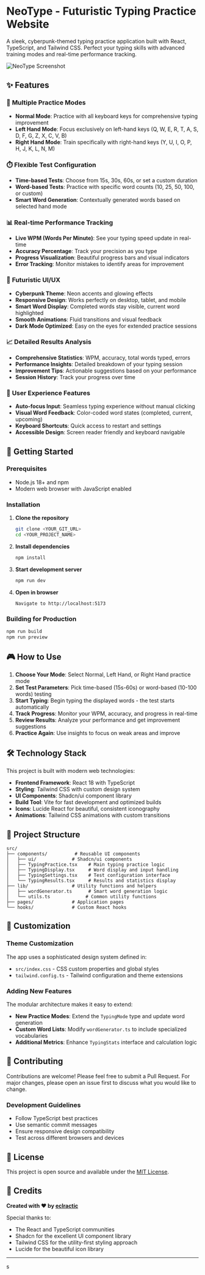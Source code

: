 # NeoType - Futuristic Typing Practice Website

A sleek, cyberpunk-themed typing practice application built with React, TypeScript, and Tailwind CSS. Perfect your typing skills with advanced training modes and real-time performance tracking.

![NeoType Screenshot](https://i.ibb.co/KcGFz4Jj/Screenshot-2025-09-22-235752.png](https://i.ibb.co/KcGFz4Jj/Screenshot-2025-09-22-235752.png)) 

## ✨ Features

### 🎯 **Multiple Practice Modes**
- **Normal Mode**: Practice with all keyboard keys for comprehensive typing improvement
- **Left Hand Mode**: Focus exclusively on left-hand keys (Q, W, E, R, T, A, S, D, F, G, Z, X, C, V, B)
- **Right Hand Mode**: Train specifically with right-hand keys (Y, U, I, O, P, H, J, K, L, N, M)

### ⏱️ **Flexible Test Configuration**
- **Time-based Tests**: Choose from 15s, 30s, 60s, or set a custom duration
- **Word-based Tests**: Practice with specific word counts (10, 25, 50, 100, or custom)
- **Smart Word Generation**: Contextually generated words based on selected hand mode

### 📊 **Real-time Performance Tracking**
- **Live WPM (Words Per Minute)**: See your typing speed update in real-time
- **Accuracy Percentage**: Track your precision as you type
- **Progress Visualization**: Beautiful progress bars and visual indicators
- **Error Tracking**: Monitor mistakes to identify areas for improvement

### 🎨 **Futuristic UI/UX**
- **Cyberpunk Theme**: Neon accents and glowing effects
- **Responsive Design**: Works perfectly on desktop, tablet, and mobile
- **Smart Word Display**: Completed words stay visible, current word highlighted
- **Smooth Animations**: Fluid transitions and visual feedback
- **Dark Mode Optimized**: Easy on the eyes for extended practice sessions

### 📈 **Detailed Results Analysis**
- **Comprehensive Statistics**: WPM, accuracy, total words typed, errors
- **Performance Insights**: Detailed breakdown of your typing session
- **Improvement Tips**: Actionable suggestions based on your performance
- **Session History**: Track your progress over time

### 🎯 **User Experience Features**
- **Auto-focus Input**: Seamless typing experience without manual clicking
- **Visual Word Feedback**: Color-coded word states (completed, current, upcoming)
- **Keyboard Shortcuts**: Quick access to restart and settings
- **Accessible Design**: Screen reader friendly and keyboard navigable

## 🚀 Getting Started

### Prerequisites
- Node.js 18+ and npm
- Modern web browser with JavaScript enabled

### Installation

1. **Clone the repository**
   ```bash
   git clone <YOUR_GIT_URL>
   cd <YOUR_PROJECT_NAME>
   ```

2. **Install dependencies**
   ```bash
   npm install
   ```

3. **Start development server**
   ```bash
   npm run dev
   ```

4. **Open in browser**
   ```
   Navigate to http://localhost:5173
   ```

### Building for Production
```bash
npm run build
npm run preview
```

## 🎮 How to Use

1. **Choose Your Mode**: Select Normal, Left Hand, or Right Hand practice mode
2. **Set Test Parameters**: Pick time-based (15s-60s) or word-based (10-100 words) testing
3. **Start Typing**: Begin typing the displayed words - the test starts automatically
4. **Track Progress**: Monitor your WPM, accuracy, and progress in real-time
5. **Review Results**: Analyze your performance and get improvement suggestions
6. **Practice Again**: Use insights to focus on weak areas and improve

## 🛠️ Technology Stack

This project is built with modern web technologies:

- **Frontend Framework**: React 18 with TypeScript
- **Styling**: Tailwind CSS with custom design system
- **UI Components**: Shadcn/ui component library
- **Build Tool**: Vite for fast development and optimized builds
- **Icons**: Lucide React for beautiful, consistent iconography
- **Animations**: Tailwind CSS animations with custom transitions

## 📁 Project Structure

```
src/
├── components/          # Reusable UI components
│   ├── ui/             # Shadcn/ui components
│   ├── TypingPractice.tsx    # Main typing practice logic
│   ├── TypingDisplay.tsx     # Word display and input handling
│   ├── TypingSettings.tsx    # Test configuration interface
│   └── TypingResults.tsx     # Results and statistics display
├── lib/                # Utility functions and helpers
│   ├── wordGenerator.ts      # Smart word generation logic
│   └── utils.ts             # Common utility functions
├── pages/              # Application pages
└── hooks/              # Custom React hooks
```

## 🎨 Customization

### Theme Customization
The app uses a sophisticated design system defined in:
- `src/index.css` - CSS custom properties and global styles
- `tailwind.config.ts` - Tailwind configuration and theme extensions

### Adding New Features
The modular architecture makes it easy to extend:
- **New Practice Modes**: Extend the `TypingMode` type and update word generation
- **Custom Word Lists**: Modify `wordGenerator.ts` to include specialized vocabularies
- **Additional Metrics**: Enhance `TypingStats` interface and calculation logic

## 🤝 Contributing

Contributions are welcome! Please feel free to submit a Pull Request. For major changes, please open an issue first to discuss what you would like to change.

### Development Guidelines
- Follow TypeScript best practices
- Use semantic commit messages
- Ensure responsive design compatibility
- Test across different browsers and devices

## 📝 License

This project is open source and available under the [MIT License](LICENSE).

## 🙏 Credits

**Created with ❤️ by [eclractic](https://github.com/eclractic)**

Special thanks to:
- The React and TypeScript communities
- Shadcn for the excellent UI component library
- Tailwind CSS for the utility-first styling approach
- Lucide for the beautiful icon library

---
s
